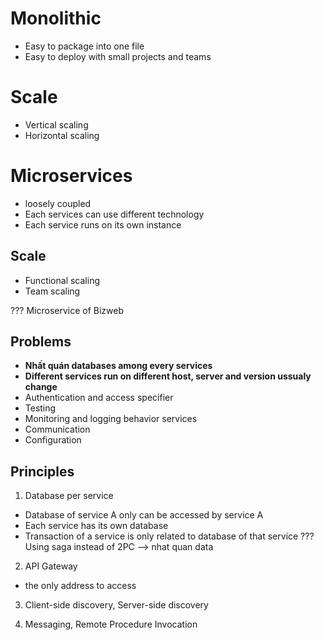 # Monolithic
- Easy to package into one file
- Easy to deploy with small projects and teams

# Scale
- Vertical scaling
- Horizontal scaling

# Microservices
- loosely coupled
- Each services can use different technology
- Each service runs on its own instance

## Scale
- Functional scaling
- Team scaling

??? Microservice of Bizweb

## Problems
- __Nhất quán databases among every services__
- __Different services run on different host, server and version ussualy change__
- Authentication and access specifier
- Testing
- Monitoring and logging behavior services
- Communication
- Configuration

## Principles
1. Database per service
- Database of service A only can be accessed by service A
- Each service has its own database
- Transaction of a service is only related to database of that service
??? Using saga instead of 2PC --> nhat quan data

2. API Gateway
- the only address to access
3. Client-side discovery, Server-side discovery

4. Messaging, Remote Procedure Invocation